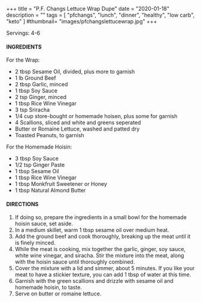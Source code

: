 +++
title = "P.F. Changs Lettuce Wrap Dupe"
date = "2020-01-18"
description = ""
tags = [
    "pfchangs",
    "lunch",
    "dinner",
    "healthy",
    "low carb", 
    "keto" 
]
#thumbnail= "images/pfchangslettucewrap.jpg"
+++

Servings: 4-6 <!--more-->

#### INGREDIENTS 

For the Wrap: 

* 2 tbsp Sesame Oil, divided, plus more to garnish
* 1 lb Ground Beef 
* 2 tbsp Garlic, minced 
* 1 tbsp Soy Sauce 
* 2 tsp Ginger, minced 
* 1 tbsp Rice Wine Vinegar 
* 3 tsp Sriracha 
* 1/4 cup store-bought or homemade hoisen, plus some for garnish
* 4 Scallions, sliced and white and greens seperated 
* Butter or Romaine Lettuce, washed and patted dry 
* Toasted Peanuts, to garnish 

For the Homemade Hoisin: 

* 3 tbsp Soy Sauce 
* 1/2 tsp Ginger Paste 
* 1 tbsp Sesame Oil 
* 1 tbsp Rice Wine Vinegar 
* 1 tbsp Monkfruit Sweetener or Honey 
* 1 tbsp Natural Almond Butter 

#### DIRECTIONS 

1. If doing so, prepare the ingredients in a small bowl for the homemade hoisin sauce, set aside. 
2. In a medium skillet, warm 1 tbsp sesame oil over medium heat. 
3. Add the ground beef and cook thoroughly, breaking up the meat until it is finely minced. 
4. While the meat is cooking, mix together the garlic, ginger, soy sauce, white wine vinegar, and siracha. Stir the mixture into the meat, along with the hoisin sauce until thoroughly combined. 
5. Cover the mixture with a lid and simmer, about 5 minutes. If you like your meat to have a stickier texture, you can add 1 tbsp of water at this time. 
6. Garnish with the green scallions and drizzle with sesame oil and homemade hoisin, to taste. 
7. Serve on butter or romaine lettuce. 
